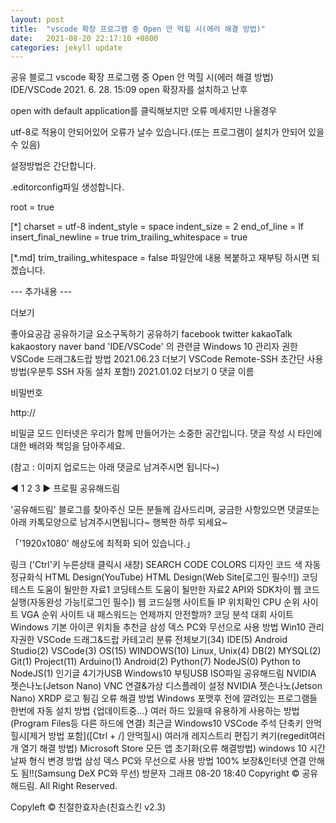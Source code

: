 ```yaml
---
layout: post
title:  "vscode 확장 프로그램 중 Open 안 먹힐 시(에러 해결 방법)"
date:   2021-08-20 22:17:10 +0800
categories: jekyll update
---
```


공유 블로그
vscode 확장 프로그램 중 Open 안 먹힐 시(에러 해결 방법)
IDE/VSCode 2021. 6. 28. 15:09
open 확장자를 설치하고 난후

 


 

open with default application를 클릭해보지만 오류 메세지만 나올경우

utf-8로 적용이 안되어있어 오류가 날수 있습니다.(또는 프로그램이 설치가 안되어 있을수 있음)

 

설정방법은 간단합니다.


.editorconfig파일 생성합니다.

root = true

[*]
charset = utf-8
indent_style = space
indent_size = 2
end_of_line = lf
insert_final_newline = true
trim_trailing_whitespace = true

[*.md]
trim_trailing_whitespace = false
파일안에 내용 복붙하고 재부팅 하시면 되겠습니다.

 

 

--- 추가내용 ---

더보기
 


좋아요공감
공유하기글 요소구독하기
공유하기
facebook twitter kakaoTalk kakaostory naver band
'IDE/VSCode' 의 관련글
Windows 10 관리자 권한 VSCode 드래그&드랍 방법
2021.06.23
더보기
VSCode Remote-SSH 초간단 사용방법(우분투 SSH 자동 설치 포함!)
2021.01.02
더보기
 0
댓글
이름

비밀번호

http://

비밀글 모드
인터넷은 우리가 함께 만들어가는 소중한 공간입니다. 
댓글 작성 시 타인에 대한 배려와 책임을 담아주세요. 

(참고 : 이미지 업로드는 아래 댓글로 남겨주시면 됩니다~)


◀ 1 2 3 ▶
프로필
공유해드림

'공유해드림' 블로그를 찾아주신 모든 분들께 감사드리며, 궁금한 사항있으면 댓글또는 아래 카톡모양으로 남겨주시면됩니다~
행복한 하루 되세요~

「'1920x1080' 해상도에 최적화 되어 있습니다.」

링크  ('Ctrl'키 누른상태 클릭시 새창)
SEARCH CODE COLORS
디자인 코드 색
자동 정규화식
HTML Design(YouTube)
HTML Design(Web Site[로그인 필수!!])
코딩테스트 도움이 될만한 자료1
코딩테스트 도움이 될만한 자료2
API와 SDK차이
웹 코드실행(자동완성 가능![로그인 필수])
웹 코드실행 사이트들
IP 위치확인
CPU 순위 사이트
VGA 순위 사이트
내 패스워드는 언제까지 안전할까?
코딩 분석 대회 사이트
Windows 기본 아이콘 위치들
추천글
 삼성 덱스 PC와 무선으로 사용 방법
 Win10 관리자권한 VSCode 드래그&드랍
카테고리
분류 전체보기(34)
 IDE(5)
 Android Studio(2)
 VSCode(3)
 OS(15)
 WINDOWS(10)
 Linux, Unix(4)
 DB(2)
 MYSQL(2)
 Git(1)
 Project(11)
 Arduino(1)
 Android(2)
 Python(7)
 NodeJS(0)
 Python to NodeJS(1)
인기글
4기가USB Windows10 부팅USB ISO파일 공유해드림
NVIDIA 젯슨나노(Jetson Nano) VNC 연결&가상 디스플레이 설정
NVIDIA 젯슨나노(Jetson Nano) XRDP 로고 튕김 오류 해결 방법
Windows 포맷후 전에 깔려있는 프로그램들 한번에 자동 설치 방법 {업데이트중...}
여러 하드 있을때 유용하게 사용하는 방법(Program Files등 다른 하드에 연결)
최근글
Windows10 VSCode 주석 단축키 안먹힐시[제거 방법 포함]([Ctrl + /] 안먹힐시)
여러개 레지스트리 편집기 켜기(regedit여러개 열기 해결 방법)
Microsoft Store 모든 앱 초기화(오류 해결방법)
windows 10 시간 날짜 형식 변경 방법
삼성 덱스 PC와 무선으로 사용 방법 100% 보장&인터넷 연결 안해도 됨!!(Samsung DeX PC와 무선)
방문자 그래프
08-20 18:40
Copyright © 공유해드림. All Right Reserved.

Copyleft © 친절한효자손(친효스킨 v2.3)

